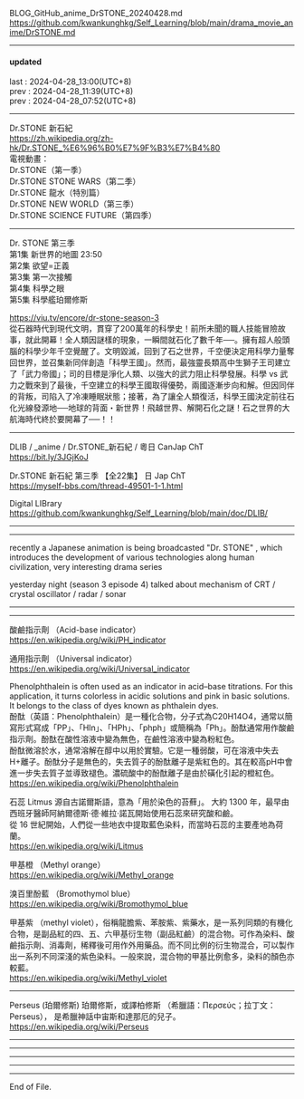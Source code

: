   
BLOG_GitHub_anime_DrSTONE_20240428.md  
  https://github.com/kwankunghkg/Self_Learning/blob/main/drama_movie_anime/DrSTONE.md  
  
----------------------------------------  
  
#### updated  
last : 2024-04-28_13:00(UTC+8)  
prev : 2024-04-28_11:39(UTC+8)  
prev : 2024-04-28_07:52(UTC+8)  
  
----------------------------------------  
  
Dr.STONE 新石紀  
  https://zh.wikipedia.org/zh-hk/Dr.STONE_%E6%96%B0%E7%9F%B3%E7%B4%80  
電視動畫：  
	Dr.STONE（第一季）  
	Dr.STONE STONE WARS（第二季）  
	Dr.STONE 龍水（特別篇）  
	Dr.STONE NEW WORLD（第三季）  
	Dr.STONE SCIENCE FUTURE（第四季）  
  
  
----  
  
Dr. STONE 第三季   
第1集	新世界的地圖		23:50  
第2集	欲望=正義  
第3集	第一次接觸  
第4集	科學之眼  
第5集	科學艦珀爾修斯  
    
  https://viu.tv/encore/dr-stone-season-3  
	從石器時代到現代文明，貫穿了200萬年的科學史！前所未聞的職人技能冒險故事，就此開幕！全人類因謎樣的現象，一瞬間就石化了數千年──。擁有超人般頭腦的科學少年千空覺醒了。文明毀滅，回到了石之世界，千空便決定用科學力量奪回世界，並召集新同伴創造「科學王國」。然而，最強靈長類高中生獅子王司建立了「武力帝國」；司的目標是淨化人類、以強大的武力阻止科學發展。科學 vs 武力之戰來到了最後，千空建立的科學王國取得優勢，兩國逐漸步向和解。但因同伴的背叛，司陷入了冷凍睡眠狀態；接著，為了讓全人類復活，科學王國決定前往石化光線發源地──地球的背面・新世界！飛越世界、解開石化之謎！石之世界的大航海時代終於要開幕了──！！  
  
  
  
----------------------------------------  
  
DLIB / _anime / Dr.STONE_新石紀 / 粵日 CanJap ChT  
  https://bit.ly/3JGjKoJ  
  
  
  
Dr.STONE 新石紀 第三季 【全22集】 日 Jap ChT  
  https://myself-bbs.com/thread-49501-1-1.html  
  
  
  
Digital LIBrary  
  https://github.com/kwankunghkg/Self_Learning/blob/main/doc/DLIB/  
  
  
  
----------------------------------------  
  
  
  
----------------------------------------  
  
recently a Japanese animation is being broadcasted "Dr. STONE" , which introduces the development of various technologies along human civilization, very interesting drama series  
  
yesterday night (season 3 episode 4) talked about mechanism of CRT / crystal oscillator / radar / sonar  
  
  
  
  
----------------------------------------  
  
  
  
----------------------------------------  
  
酸鹼指示劑 （Acid-base indicator）  
  https://en.wikipedia.org/wiki/PH_indicator  
  
  
通用指示劑 （Universal indicator）  
  https://en.wikipedia.org/wiki/Universal_indicator  
  
  
  
Phenolphthalein is often used as an indicator in acid–base titrations. For this application, it turns colorless in acidic solutions and pink in basic solutions. It belongs to the class of dyes known as phthalein dyes.  
酚酞（英語：Phenolphthalein）是一種化合物，分子式為C20H14O4，通常以簡寫形式寫成「PP」、「HIn」、「HPh」、「phph」或簡稱為「Ph」。酚酞通常用作酸鹼指示劑。酚酞在酸性溶液中變為無色，在鹼性溶液中變為粉紅色。  
酚酞微溶於水，通常溶解在醇中以用於實驗。它是一種弱酸，可在溶液中失去H+離子。酚酞分子是無色的，失去質子的酚酞離子是紫紅色的。其在較高pH中會進一步失去質子並導致褪色。濃硫酸中的酚酞離子是由於磺化引起的橙紅色。  
  https://en.wikipedia.org/wiki/Phenolphthalein  
  
  
  
石蕊  Litmus  源自古諾爾斯語，意為「用於染色的苔蘚」。 大約 1300 年，最早由西班牙醫師阿納爾德斯·德·維拉·諾瓦開始使用石蕊來研究酸和鹼。  
從 16 世紀開始，人們從一些地衣中提取藍色染料，而當時石蕊的主要產地為荷蘭。  
  https://en.wikipedia.org/wiki/Litmus  
  
  
  
甲基橙 （Methyl orange）  
  https://en.wikipedia.org/wiki/Methyl_orange  
  
  
  
溴百里酚藍 （Bromothymol blue）  
  https://en.wikipedia.org/wiki/Bromothymol_blue  
  
  
  
甲基紫 （methyl violet），俗稱龍膽紫、苯胺紫、紫藥水，是一系列同類的有機化合物，是副品紅的四、五、六甲基衍生物（副品紅鹼）的混合物。可作為染料、酸鹼指示劑、消毒劑，稀釋後可用作外用藥品。而不同比例的衍生物混合，可以製作出一系列不同深淺的紫色染料。一般來說，混合物的甲基比例愈多，染料的顏色亦較藍。  
  https://en.wikipedia.org/wiki/Methyl_violet  
  
  
  
  
  
  
----------------------------------------  
  
Perseus (珀爾修斯) 珀爾修斯，或譯柏修斯 （希臘語：Περσεύς；拉丁文：Perseus）， 是希臘神話中宙斯和達那厄的兒子。  
  https://en.wikipedia.org/wiki/Perseus  
  
  
  
----------------------------------------  
  
  
  
----------------------------------------  
  
  
  
----------------------------------------  
  
  
  
----------------------------------------  
  
  
  
  
  
----------------------------------------  
End of File.  
